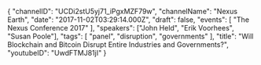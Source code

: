 {
    "channelID": "UCDi2stU5yj71_iPgxMZF79w",
    "channelName": "Nexus Earth",
    "date": "2017-11-02T03:29:14.000Z",
    "draft": false,
    "events": [
        "The Nexus Conference 2017"
    ],
    "speakers": ["John Held", "Erik Voorhees", "Susan Poole"],
    "tags": [
	"panel",
        "disruption",
        "governments"
    ],
    "title": "Will Blockchain and Bitcoin Disrupt Entire Industries and Governments?",
    "youtubeID": "UwdFTMJ81jI"
}
